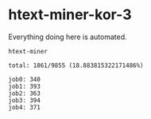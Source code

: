 # htext-miner-kor-3

Everything doing here is automated.

```
htext-miner

total: 1861/9855 (18.883815322171486%)

job0: 340
job1: 393
job2: 363
job3: 394
job4: 371
```